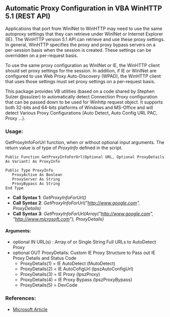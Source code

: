 ## Automatic Proxy Configuration in VBA WinHTTP 5.1 (REST API)
Applications that port from WinINet to WinHTTP may need to use the same autoproxy settings that they can retrieve under WinINet or Internet Explorer (IE). The WinHTTP version 5.1 API can retrieve and use these proxy settings. In general, WinHTTP specifies the proxy and proxy bypass servers on a per-session basis when the session is created. These settings can be overridden on a per-request basis.

To use the same proxy configuration as WinINet or IE, the WinHTTP client should set proxy settings for the session. In addition, if IE or WinINet are configured to use Web Proxy Auto-Discovery (WPAD), the WinHTTP client that uses those settings must set proxy settings on a per-request basis. 

This package provides VB utilities (based on a code shared by Stephen Sulzer @ssulzer) to automatically detect Connection Proxy configuration that can be passed down to be used for Winhttp request object. It supports both 32-bits and 64-bits platforms of Windows and MS-Office and will detect Various Proxy Configurations (Auto Detect, Auto Config URL PAC, Proxy ...).

### Usage:
GetProxyInfoForUrl function, when or without optional input arguments. The return value is of type of *ProxyInfo* defined in the script.

```
Public Function GetProxyInfoForUrl(Optional URL, Optional ProxyDetails As Variant) As ProxyInfo

Public Type ProxyInfo
   ProxyActive As Boolean
   ProxyServer As String
   ProxyBypass As String
End Type
```

- **Call Syntax 1**: *GetProxyInfoForUrl()*
- **Call Syntax 2**: *GetProxyInfoForUrl("http://www.google.com", ProxyDetails)*
- **Call Syntax 3**: *GetProxyInfoForUrl(Array("http://www.google.com", "http://www.microsoft.com"), ProxyDetails)*


#### Arguments:
 - optional IN  URL(s)      : Array of or Single String Full URLs to AutoDetect Proxy
 - optional OUT ProxyDetails: Custom IE Proxy Structure to Pass out IE Proxy Details and Status Code
	 - ProxyDetails(1) = IE AutoDetect    (fAutoDetect)
	 - ProxyDetails(2) = IE AutoCofigUrl  (lpszAutoConfigUrl)
	 - ProxyDetails(3) = IE Proxy         (lpszProxy)
	 - ProxyDetails(4) = IE Proxy Bypass  (lpszProxyBypass)
	 - ProxyDetails(5) = DevCode



### References:
 - [Microsoft Article](https://docs.microsoft.com/en-us/windows/desktop/winhttp/setting-wininet-proxy-configurations-in-winhttp)
